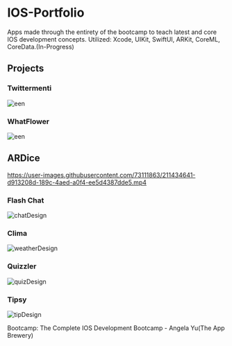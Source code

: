 # IOS-Portfolio
Apps made through the entirety of the bootcamp to teach latest and core IOS development concepts. Utilized: Xcode, UIKit, SwiftUI, ARKit, CoreML, CoreData.(In-Progress)

## Projects

### Twittermenti
![een](https://user-images.githubusercontent.com/73111863/188331462-0a630cc7-e8e0-4742-91ef-59a11cdc8788.png)

### WhatFlower
![een](https://user-images.githubusercontent.com/73111863/185998395-aaf9ebe1-acaf-4117-b6da-9bfcdd9ce3a9.jpg)

## ARDice
https://user-images.githubusercontent.com/73111863/211434641-d913208d-189c-4aed-a0f4-ee5d4387dde5.mp4

### Flash Chat
![chatDesign](https://user-images.githubusercontent.com/73111863/182934200-c95a0ee7-3670-411b-a731-44c3ebd10a08.png)

### Clima
![weatherDesign](https://user-images.githubusercontent.com/73111863/182936282-b581837b-aa27-456a-9a46-ffde69b87b05.png)

### Quizzler
![quizDesign](https://user-images.githubusercontent.com/73111863/182940292-2af1e5bf-7d32-4431-bdc6-459b3c501734.png)

### Tipsy
![tipDesign](https://user-images.githubusercontent.com/73111863/182940360-5f6c97df-82fe-4873-ba9f-0c695c34436b.png)










Bootcamp: The Complete IOS Development Bootcamp - Angela Yu(The App Brewery)
